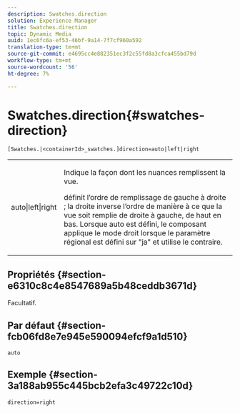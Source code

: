 ```yaml
---
description: Swatches.direction
solution: Experience Manager
title: Swatches.direction
topic: Dynamic Media
uuid: 1ec6fc6a-ef53-46bf-9a14-7f7cf960a592
translation-type: tm+mt
source-git-commit: e4695cc4e882351ec3f2c55fd8a3cfca455bd79d
workflow-type: tm+mt
source-wordcount: '56'
ht-degree: 7%

---
```



# Swatches.direction{#swatches-direction}

`[Swatches.|<containerId>_swatches.]direction=auto|left|right`

<table id="table_8DA8AC17A6FB4EC09DC9384B812D841C"> 
 <tbody> 
  <tr> 
   <td colname="col1"> <p> <span class="codeph"> auto|left|right  </span> </p> </td> 
   <td colname="col2"> <p> Indique la façon dont les nuances remplissent la vue. </p> <p> <span class="codeph">  </span> définit l’ordre de remplissage de gauche à droite ;  <span class="codeph"> la droite  </span> inverse l’ordre de manière à ce que la vue soit remplie de droite à gauche, de haut en bas. Lorsque <span class="codeph"> auto </span> est défini, le composant applique le mode droit lorsque le paramètre régional est défini sur <span class="codeph"> "ja" </span> et utilise le contraire. </p> </td> 
  </tr> 
 </tbody> 
</table>

## Propriétés {#section-e6310c8c4e8547689a5b48ceddb3671d}

Facultatif.

## Par défaut {#section-fcb06fd8e7e945e590094efcf9a1d510}

`auto`

## Exemple {#section-3a188ab955c445bcb2efa3c49722c10d}

`direction=right`
